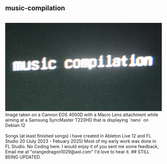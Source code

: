 ## music-compilation
<br />
<img src="https://github.com/orangedragon1029/music-compilation/blob/main/cover16-9.jpg" alt="cover">
<br />
Image taken on a Cannon EOS 4000D with a Macro Lens attachment while aiming at a Samsung SyncMaster T220HD that is displaying `nano` on Debian 12
<br />
<br />
Songs (at least finished songs) i have created in Ableton Live 12 and FL Studio 20 (July 2023 - Febuary 2025)
Most of my early work was done in FL Studio. No Coding here.
I would enjoy it of you sent me some feedback, Email me at "orangedragon1029@aol.com" I'd love to hear it.
## STILL BEING UPDATED. 
